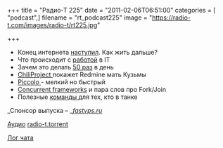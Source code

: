 +++
title = "Радио-Т 225"
date = "2011-02-06T06:51:00"
categories = [ "podcast",]
filename = "rt_podcast225"
image = "https://radio-t.com/images/radio-t/rt225.jpg"

+++

- Конец интернета [наступил](http://www.opennet.ru/opennews/art.shtml?num=29489). Как жить дальше?
- Что происходит с [работой](http://www.networkworld.com/news/2011/020311-it-job-hunting.html?hpg1=bn) в IT
- Зачем это делать [50 раз](http://agile.dzone.com/news/deploying-production-50xday) в день
- [ChiliProject ](http://www.opennet.ru/opennews/art.shtml?num=29482)покажет Redmine мать Кузьмы
- [Piccolo ](http://highscalability.com/blog/2011/2/2/piccolo-building-distributed-programs-that-are-11x-faster-th.html)- мелкий но быстрый
- [Concurrent frameworks](http://tech.puredanger.com/2011/01/14/comparing-concurrent-frameworks/) и пара слов про Fork/Join
- Полезные [команды ](http://www.dzone.com/links/rss/the_tr_command.html)для тех, кто в танке

_Спонсор выпуска – _[_fastvps.ru_](http://fastvps.ru/)

[Аудио](http://archive.rucast.net/radio-t/media/rt_podcast225.mp3)
[radio-t.torrent](http://www.radio-t.com/torrents/rt_podcast225.mp3.torrent)

[Лог чата](http://chat.radio-t.com/logs/radio-t-225.html)


<audio src="http://archive.rucast.net/radio-t/media/rt_podcast225.mp3" preload="none"></audio>